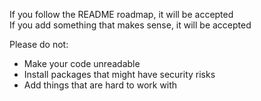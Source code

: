 If you follow the README roadmap, it will be accepted <br>
If you add something that makes sense, it will be accepted

Please do not:
- Make your code unreadable
- Install packages that might have security risks
- Add things that are hard to work with
